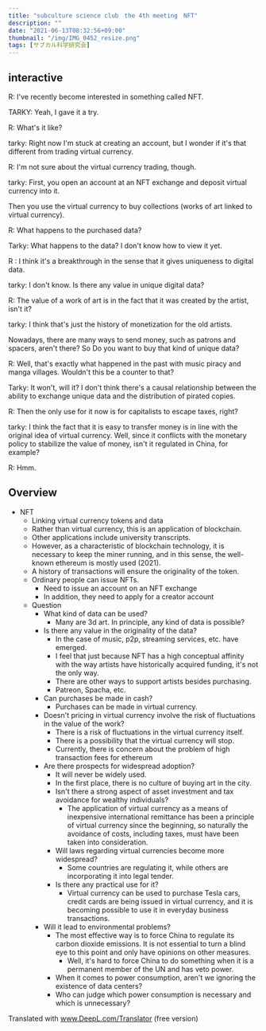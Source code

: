 ```yaml
---
title: "subculture science club　the 4th meeting　NFT"
description: ""
date: "2021-06-13T08:32:56+09:00"
thumbnail: "/img/IMG_0452_resize.png"
tags: [サブカル科学研究会]
---
```

## interactive

R: I've recently become interested in something called NFT.

TARKY: Yeah, I gave it a try.

R: What's it like?

tarky: Right now I'm stuck at creating an account, but I wonder if it's that different from trading virtual currency.

R: I'm not sure about the virtual currency trading, though.

tarky: First, you open an account at an NFT exchange and deposit virtual currency into it.

Then you use the virtual currency to buy collections (works of art linked to virtual currency).

R: What happens to the purchased data?

Tarky: What happens to the data? I don't know how to view it yet.

R : I think it's a breakthrough in the sense that it gives uniqueness to digital data.

tarky: I don't know. Is there any value in unique digital data?

R: The value of a work of art is in the fact that it was created by the artist, isn't it?

tarky: I think that's just the history of monetization for the old artists.

Nowadays, there are many ways to send money, such as patrons and spacers, aren't there? So
Do you want to buy that kind of unique data?

R: Well, that's exactly what happened in the past with music piracy and manga villages. Wouldn't this be a counter to that?

Tarky: It won't, will it? I don't think there's a causal relationship between the ability to exchange unique data and the distribution of pirated copies.

R: Then the only use for it now is for capitalists to escape taxes, right?

tarky: I think the fact that it is easy to transfer money is in line with the original idea of virtual currency. Well, since it conflicts with the monetary policy to stabilize the value of money, isn't it regulated in China, for example?

R: Hmm.

## Overview
- NFT
  - Linking virtual currency tokens and data
  - Rather than virtual currency, this is an application of blockchain.
  - Other applications include university transcripts.
  - However, as a characteristic of blockchain technology, it is necessary to keep the miner running, and in this sense, the well-known ethereum is mostly used (2021).
  - A history of transactions will ensure the originality of the token.
  - Ordinary people can issue NFTs.
    - Need to issue an account on an NFT exchange
    - In addition, they need to apply for a creator account
  - Question
    - What kind of data can be used?
      - Many are 3d art. In principle, any kind of data is possible?
    - Is there any value in the originality of the data?
      - In the case of music, p2p, streaming services, etc. have emerged.
      - I feel that just because NFT has a high conceptual affinity with the way artists have historically acquired funding, it's not the only way.
      - There are other ways to support artists besides purchasing.
      - Patreon, Spacha, etc.
    - Can purchases be made in cash?
      - Purchases can be made in virtual currency.
    - Doesn't pricing in virtual currency involve the risk of fluctuations in the value of the work?
      - There is a risk of fluctuations in the virtual currency itself.
      - There is a possibility that the virtual currency will stop.
      - Currently, there is concern about the problem of high transaction fees for ethereum
    - Are there prospects for widespread adoption?
      - It will never be widely used.
      - In the first place, there is no culture of buying art in the city.
      - Isn't there a strong aspect of asset investment and tax avoidance for wealthy individuals?
        - The application of virtual currency as a means of inexpensive international remittance has been a principle of virtual currency since the beginning, so naturally the avoidance of costs, including taxes, must have been taken into consideration.
      - Will laws regarding virtual currencies become more widespread?
        - Some countries are regulating it, while others are incorporating it into legal tender.
      - Is there any practical use for it?
        - Virtual currency can be used to purchase Tesla cars, credit cards are being issued in virtual currency, and it is becoming possible to use it in everyday business transactions.
    - Will it lead to environmental problems?
      - The most effective way is to force China to regulate its carbon dioxide emissions. It is not essential to turn a blind eye to this point and only have opinions on other measures.
        - Well, it's hard to force China to do something when it is a permanent member of the UN and has veto power.
      - When it comes to power consumption, aren't we ignoring the existence of data centers?
      - Who can judge which power consumption is necessary and which is unnecessary?

Translated with www.DeepL.com/Translator (free version)